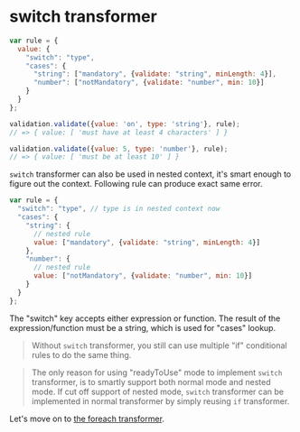 # switch transformer

```javascript
var rule = {
  value: {
    "switch": "type",
    "cases": {
      "string": ["mandatory", {validate: "string", minLength: 4}],
      "number": ["notMandatory", {validate: "number", min: 10}]
    }
  }
};

validation.validate({value: 'on', type: 'string'}, rule);
// => { value: [ 'must have at least 4 characters' ] }

validation.validate({value: 5, type: 'number'}, rule);
// => { value: [ 'must be at least 10' ] }
```

`switch` transformer can also be used in nested context, it's smart enough to figure out the context. Following rule can produce exact same error.

```javascript
var rule = {
  "switch": "type", // type is in nested context now
  "cases": {
    "string": {
      // nested rule
      value: ["mandatory", {validate: "string", minLength: 4}]
    },
    "number": {
      // nested rule
      value: ["notMandatory", {validate: "number", min: 10}]
    }
  }
};
```

The "switch" key accepts either expression or function. The result of the expression/function must be a string, which is used for "cases" lookup.

> Without `switch` transformer, you still can use multiple "if" conditional rules to do the same thing.

> The only reason for using "readyToUse" mode to implement `switch` transformer, is to smartly support both normal mode and nested mode. If cut off support of nested mode, `switch` transformer can be implemented in normal transformer by simply reusing `if` transformer.

Let's move on to [the foreach transformer](#/reference/foreach-transformer).
